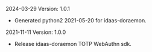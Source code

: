 2024-03-29 Version: 1.0.1
- Generated python2 2021-05-20 for idaas-doraemon.

2021-11-11 Version: 1.0.0
- Release idaas-doraemon TOTP WebAuthn sdk.

